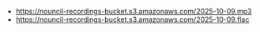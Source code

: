 - https://nouncil-recordings-bucket.s3.amazonaws.com/2025-10-09.mp3
- https://nouncil-recordings-bucket.s3.amazonaws.com/2025-10-09.flac
